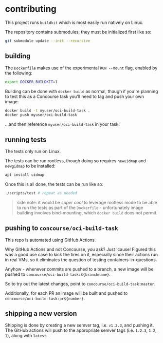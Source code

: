 # contributing

This project runs `buildkit` which is most easily run natively on Linux.

The repository contains submodules; they must be initialized first like so:

```sh
git submodule update --init --recursive
```

## building

The `Dockerfile` makes use of the experimental `RUN --mount` flag, enabled by
the following:

```sh
export DOCKER_BUILDKIT=1
```

Building can be done with `docker build` as normal, though if you're planning
to test this as a Concourse task you'll need to tag and push your own image:

```sh
docker build -t myuser/oci-build-task .
docker push myuser/oci-build-task
```

...and then reference `myuser/oci-build-task` in your task.


## running tests

The tests only run on Linux.

The tests can be run rootless, though doing so requires `newuidmap` and
`newgidmap` to be installed:

```sh
apt install uidmap
```

Once this is all done, the tests can be run like so:

```sh
./scripts/test # repeat as needed
```

> side note: it would be *super cool* to leverage rootless mode to be able to
> run the tests as part of the `Dockerfile` - unfortunately image building
> involves bind-mounting, which `docker build` does not permit.

## pushing to `concourse/oci-build-task`

This repo is automated using GitHub Actions.

Why GitHub Actions and not Concourse, you ask? Just 'cause! Figured this was a
good use case to kick the tires on it, especially since their actions run in
real VMs, so it eliminates the question of testing containers-in-questions.

Anyhow - whenever commits are pushed to a branch, a new image will be pushed to
`concourse/oci-build-task:${branchname}`.

So to try out the latest changes, point to `concourse/oci-build-task:master`.

Additionally, for each PR an image will be built and pushed to
`concourse/oci-build-task:pr${number}`.

## shipping a new version

Shipping is done by creating a new semver tag, i.e. `v1.2.3`, and pushing it.
The GitHub actions will push to the appropriate semver tags (i.e. `1.2.3`,
`1.2`, `1`), along with `latest`.
